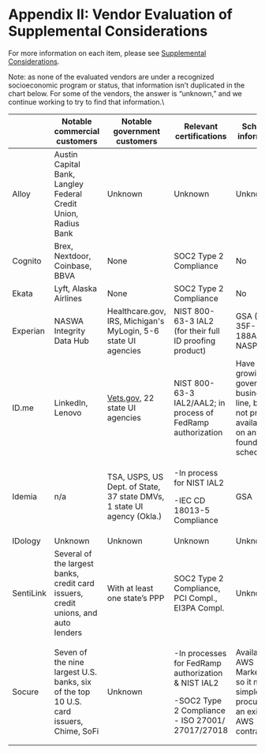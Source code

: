# Appendix II: Vendor Evaluation of Supplemental Considerations

For more information on each item, please see [Supplemental Considerations](https://usdr.gitbook.io/unemployment-insurance-moderinzation/identity-proofing-vendor-comparison/identity-proofing-vendor-comparison#supplemental-considerations).

Note: as none of the evaluated vendors are under a recognized socioeconomic program or status, that information isn’t duplicated in the chart below. For some of the vendors, the answer is “unknown,” and we continue working to try to find that information.\


|           | Notable commercial customers                                                           | Notable government customers                                           | Relevant certifications                                                                                                          | Schedule information                                                                           |
| --------- | -------------------------------------------------------------------------------------- | ---------------------------------------------------------------------- | -------------------------------------------------------------------------------------------------------------------------------- | ---------------------------------------------------------------------------------------------- |
| Alloy     | Austin Capital Bank, Langley Federal Credit Union, Radius Bank                         | Unknown                                                                | Unknown                                                                                                                          | Unknown                                                                                        |
| Cognito   | Brex, Nextdoor, Coinbase, BBVA                                                         | None                                                                   | SOC2 Type 2 Compliance                                                                                                           | No                                                                                             |
| Ekata     | Lyft, Alaska Airlines                                                                  | None                                                                   | SOC2 Type 2 Compliance                                                                                                           | No                                                                                             |
| Experian  | NASWA Integrity Data Hub                                                               | Healthcare.gov, IRS, Michigan's MyLogin, 5-6 state UI agencies         | NIST 800-63-3 IAL2 (for their full ID proofing product)                                                                          | GSA (GS-35F-188AA) & NASPO                                                                     |
| ID.me     | LinkedIn, Lenovo                                                                       | [Vets.gov](http://vets.gov), 22 state UI agencies                      | NIST 800-63-3 IAL2/AAL2; in process of FedRamp authorization                                                                     | Have a growing government business line, but do not promote availability on any found schedule |
| Idemia    | n/a                                                                                    | TSA, USPS, US Dept. of State, 37 state DMVs, 1 state UI agency (Okla.) | <p>-In process for NIST IAL2</p><p>-IEC CD 18013-5 Compliance</p>                                                                | GSA                                                                                            |
| IDology   | Unknown                                                                                | Unknown                                                                | Unknown                                                                                                                          | Unknown                                                                                        |
| SentiLink | Several of the largest banks, credit card issuers, credit unions, and auto lenders     | With at least one state’s PPP                                          | SOC2 Type 2 Compliance, PCI Compl., EI3PA Compl.                                                                                 | Unknown                                                                                        |
| Socure    | Seven of the nine largest U.S. banks, six of the top 10 U.S. card issuers, Chime, SoFi | Unknown                                                                | <p>-In processes for FedRamp authorization &#x26; NIST IAL2</p><p>-SOC2 Type 2 Compliance<br>- ISO 27001/ 27017/27018</p><p></p> | Available on AWS Marketplace, so it may be simple to procure via an existing AWS contract      |



